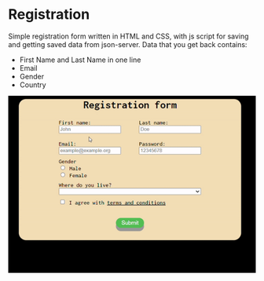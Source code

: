 # Registration
Simple registration form written in HTML and CSS, with js script for saving and getting saved data from json-server.
Data that you get back contains:
- First Name and Last Name in one line
- Email
- Gender
- Country

<img src="https://github.com/probzyg/frontend/blob/main/registration/src/assets/RegistrationForm.gif">
